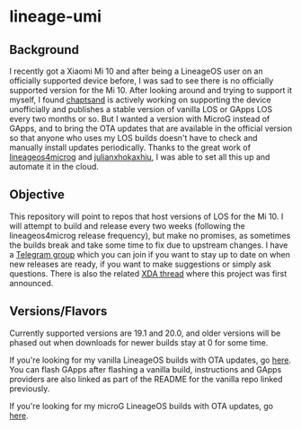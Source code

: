 # lineage-umi

## Background
I recently got a Xiaomi Mi 10 and after being a LineageOS user on an officially supported device before, I was sad to see there is no officially supported version for the Mi 10. After looking around and trying to support it myself, I found [chaptsand](https://github.com/chaptsand/android_device_xiaomi_umi/) is actively working on supporting the device unofficially and publishes a stable version of vanilla LOS or GApps LOS every two months or so. But I wanted a version with MicroG instead of GApps, and to bring the OTA updates that are available in the official version so that anyone who uses my LOS builds doesn't have to check and manually install updates periodically. Thanks to the great work of [lineageos4microg](https://github.com/lineageos4microg/docker-lineage-cicd/) and [julianxhokaxhiu](https://github.com/julianxhokaxhiu/LineageOTA), I was able to set all this up and automate it in the cloud.

## Objective
This repository will point to repos that host versions of LOS for the Mi 10. I will attempt to build and release every two weeks (following the lineageos4microg release frequency), but make no promises, as sometimes the builds break and take some time to fix due to upstream changes. I have a [Telegram group](https://t.me/+JD3_waVOj_NhMTNk) which you can join if you want to stay up to date on when new releases are ready, if you want to make suggestions or simply ask questions. There is also the related [XDA thread](https://forum.xda-developers.com/t/rom-umi-unofficial-lineage-os-19-1-20-vanilla-microg-gapps.4526521/) where this project was first announced.

## Versions/Flavors
Currently supported versions are 19.1 and 20.0, and older versions will be phased out when downloads for newer builds stay at 0 for some time.

If you're looking for my vanilla LineageOS builds with OTA updates, go [here](https://github.com/nanoandrew4/lineage-umi-vanilla). You can flash GApps after flashing a vanilla build, instructions and GApps providers are also linked as part of the README for the vanilla repo linked previously.

If you're looking for my microG LineageOS builds with OTA updates, go [here](https://github.com/nanoandrew4/lineage-umi-microg).
